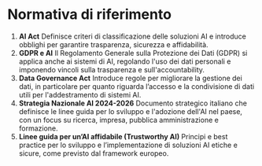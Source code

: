 # Normativa di riferimento



1. **AI Act** Definisce criteri di classificazione delle soluzioni AI e introduce obblighi per garantire trasparenza, sicurezza e affidabilità.
2. **GDPR e AI** Il Regolamento Generale sulla Protezione dei Dati (GDPR) si applica anche ai sistemi di AI, regolando l'uso dei dati personali e imponendo vincoli sulla trasparenza e sull'accountability.
3. **Data Governance Act** Introduce regole per migliorare la gestione dei dati, in particolare per quanto riguarda l’accesso e la condivisione di dati utili per l'addestramento di sistemi AI.
4. **Strategia Nazionale AI 2024-2026** Documento strategico italiano che definisce le linee guida per lo sviluppo e l'adozione dell'AI nel paese, con un focus su ricerca, impresa, pubblica amministrazione e formazione.
5. **Linee guida per un’AI affidabile (Trustworthy AI)** Principi e best practice per lo sviluppo e l’implementazione di soluzioni AI etiche e sicure, come previsto dal framework europeo.